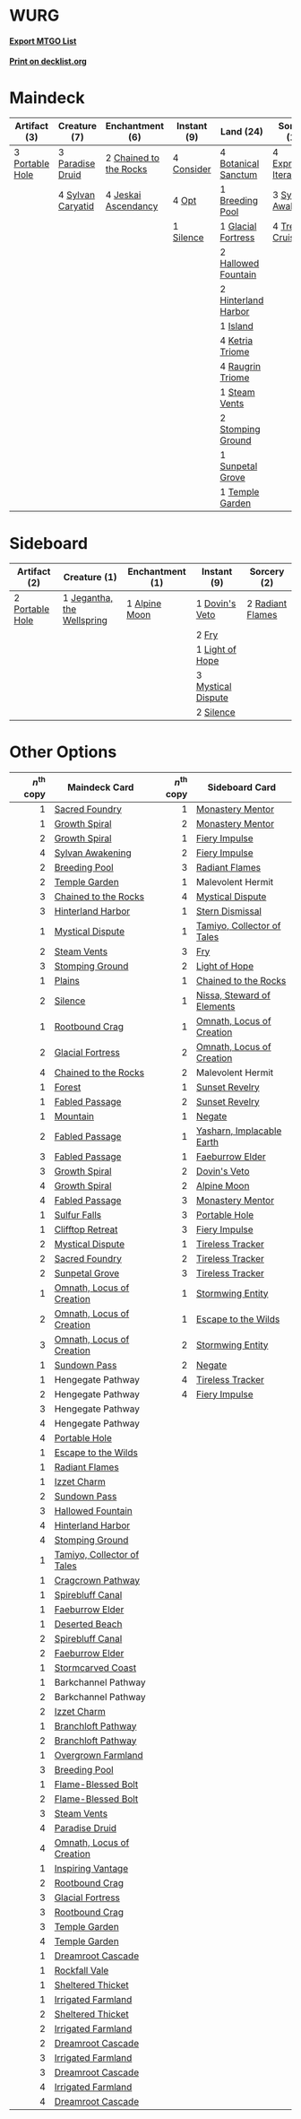 # WURG

#### [Export MTGO List](../collection/WURG/WURG.txt)
#### [Print on decklist.org](http://decklist.org/?deckmain=4%09Botanical%20Sanctum%0A1%09Breeding%20Pool%0A2%09Chained%20to%20the%20Rocks%0A4%09Consider%0A4%09Expressive%20Iteration%0A1%09Glacial%20Fortress%0A2%09Hallowed%20Fountain%0A2%09Hinterland%20Harbor%0A1%09Island%0A4%09Jeskai%20Ascendancy%0A4%09Ketria%20Triome%0A4%09Opt%0A3%09Paradise%20Druid%0A3%09Portable%20Hole%0A4%09Raugrin%20Triome%0A1%09Silence%0A1%09Steam%20Vents%0A2%09Stomping%20Ground%0A1%09Sunpetal%20Grove%0A3%09Sylvan%20Awakening%0A4%09Sylvan%20Caryatid%0A1%09Temple%20Garden%0A4%09Treasure%20Cruise&deckside=1%09Alpine%20Moon%0A1%09Dovin's%20Veto%0A2%09Fry%0A1%09Jegantha,%20the%20Wellspring%0A1%09Light%20of%20Hope%0A3%09Mystical%20Dispute%0A2%09Portable%20Hole%0A2%09Radiant%20Flames%0A2%09Silence)
# Maindeck

|                                       Artifact (3)                                       |                                        Creature (7)                                        |                                         Enchantment (6)                                         |                                     Instant (9)                                     |                                          Land (24)                                           |                                          Sorcery (11)                                           |
|------------------------------------------------------------------------------------------|--------------------------------------------------------------------------------------------|-------------------------------------------------------------------------------------------------|-------------------------------------------------------------------------------------|----------------------------------------------------------------------------------------------|-------------------------------------------------------------------------------------------------|
|3 [Portable Hole](http://gatherer.wizards.com/Pages/Card/Details.aspx?multiverseid=527320)|3 [Paradise Druid](http://gatherer.wizards.com/Pages/Card/Details.aspx?multiverseid=461098) |2 [Chained to the Rocks](http://gatherer.wizards.com/Pages/Card/Details.aspx?multiverseid=373521)|4 [Consider](http://gatherer.wizards.com/Pages/Card/Details.aspx?multiverseid=534803)|4 [Botanical Sanctum](http://gatherer.wizards.com/Pages/Card/Details.aspx?multiverseid=417817)|4 [Expressive Iteration](http://gatherer.wizards.com/Pages/Card/Details.aspx?multiverseid=513678)|
|                                                                                          |4 [Sylvan Caryatid](http://gatherer.wizards.com/Pages/Card/Details.aspx?multiverseid=373624)|4 [Jeskai Ascendancy](http://gatherer.wizards.com/Pages/Card/Details.aspx?multiverseid=386571)   |4 [Opt](http://gatherer.wizards.com/Pages/Card/Details.aspx?multiverseid=442948)     |1 [Breeding Pool](http://gatherer.wizards.com/Pages/Card/Details.aspx?multiverseid=97088)     |3 [Sylvan Awakening](http://gatherer.wizards.com/Pages/Card/Details.aspx?multiverseid=443071)    |
|                                                                                          |                                                                                            |                                                                                                 |1 [Silence](http://gatherer.wizards.com/Pages/Card/Details.aspx?multiverseid=191083) |1 [Glacial Fortress](http://gatherer.wizards.com/Pages/Card/Details.aspx?multiverseid=190562) |4 [Treasure Cruise](http://gatherer.wizards.com/Pages/Card/Details.aspx?multiverseid=420718)     |
|                                                                                          |                                                                                            |                                                                                                 |                                                                                     |2 [Hallowed Fountain](http://gatherer.wizards.com/Pages/Card/Details.aspx?multiverseid=97071) |                                                                                                 |
|                                                                                          |                                                                                            |                                                                                                 |                                                                                     |2 [Hinterland Harbor](http://gatherer.wizards.com/Pages/Card/Details.aspx?multiverseid=443128)|                                                                                                 |
|                                                                                          |                                                                                            |                                                                                                 |                                                                                     |1 [Island](http://gatherer.wizards.com/Pages/Card/Details.aspx?multiverseid=439857)           |                                                                                                 |
|                                                                                          |                                                                                            |                                                                                                 |                                                                                     |4 [Ketria Triome](http://gatherer.wizards.com/Pages/Card/Details.aspx?multiverseid=479770)    |                                                                                                 |
|                                                                                          |                                                                                            |                                                                                                 |                                                                                     |4 [Raugrin Triome](http://gatherer.wizards.com/Pages/Card/Details.aspx?multiverseid=479771)   |                                                                                                 |
|                                                                                          |                                                                                            |                                                                                                 |                                                                                     |1 [Steam Vents](http://gatherer.wizards.com/Pages/Card/Details.aspx?multiverseid=405109)      |                                                                                                 |
|                                                                                          |                                                                                            |                                                                                                 |                                                                                     |2 [Stomping Ground](http://gatherer.wizards.com/Pages/Card/Details.aspx?multiverseid=405110)  |                                                                                                 |
|                                                                                          |                                                                                            |                                                                                                 |                                                                                     |1 [Sunpetal Grove](http://gatherer.wizards.com/Pages/Card/Details.aspx?multiverseid=420946)   |                                                                                                 |
|                                                                                          |                                                                                            |                                                                                                 |                                                                                     |1 [Temple Garden](http://gatherer.wizards.com/Pages/Card/Details.aspx?multiverseid=405112)    |                                                                                                 |


# Sideboard

|                                       Artifact (2)                                       |                                            Creature (1)                                             |                                    Enchantment (1)                                     |                                         Instant (9)                                         |                                        Sorcery (2)                                        |
|------------------------------------------------------------------------------------------|-----------------------------------------------------------------------------------------------------|----------------------------------------------------------------------------------------|---------------------------------------------------------------------------------------------|-------------------------------------------------------------------------------------------|
|2 [Portable Hole](http://gatherer.wizards.com/Pages/Card/Details.aspx?multiverseid=527320)|1 [Jegantha, the Wellspring](http://gatherer.wizards.com/Pages/Card/Details.aspx?multiverseid=479742)|1 [Alpine Moon](http://gatherer.wizards.com/Pages/Card/Details.aspx?multiverseid=447264)|1 [Dovin's Veto](http://gatherer.wizards.com/Pages/Card/Details.aspx?multiverseid=461120)    |2 [Radiant Flames](http://gatherer.wizards.com/Pages/Card/Details.aspx?multiverseid=402002)|
|                                                                                          |                                                                                                     |                                                                                        |2 [Fry](http://gatherer.wizards.com/Pages/Card/Details.aspx?multiverseid=466894)             |                                                                                           |
|                                                                                          |                                                                                                     |                                                                                        |1 [Light of Hope](http://gatherer.wizards.com/Pages/Card/Details.aspx?multiverseid=479540)   |                                                                                           |
|                                                                                          |                                                                                                     |                                                                                        |3 [Mystical Dispute](http://gatherer.wizards.com/Pages/Card/Details.aspx?multiverseid=473020)|                                                                                           |
|                                                                                          |                                                                                                     |                                                                                        |2 [Silence](http://gatherer.wizards.com/Pages/Card/Details.aspx?multiverseid=191083)         |                                                                                           |


# Other Options

|*n*<sup>th</sup> copy|                                            Maindeck Card                                            |*n*<sup>th</sup> copy|                                           Sideboard Card                                            |
|--------------------:|-----------------------------------------------------------------------------------------------------|--------------------:|-----------------------------------------------------------------------------------------------------|
|                    1|[Sacred Foundry](http://gatherer.wizards.com/Pages/Card/Details.aspx?multiverseid=405106)            |                    1|[Monastery Mentor](http://gatherer.wizards.com/Pages/Card/Details.aspx?multiverseid=391883)          |
|                    1|[Growth Spiral](http://gatherer.wizards.com/Pages/Card/Details.aspx?multiverseid=457322)             |                    2|[Monastery Mentor](http://gatherer.wizards.com/Pages/Card/Details.aspx?multiverseid=391883)          |
|                    2|[Growth Spiral](http://gatherer.wizards.com/Pages/Card/Details.aspx?multiverseid=457322)             |                    1|[Fiery Impulse](http://gatherer.wizards.com/Pages/Card/Details.aspx?multiverseid=398516)             |
|                    4|[Sylvan Awakening](http://gatherer.wizards.com/Pages/Card/Details.aspx?multiverseid=443071)          |                    2|[Fiery Impulse](http://gatherer.wizards.com/Pages/Card/Details.aspx?multiverseid=398516)             |
|                    2|[Breeding Pool](http://gatherer.wizards.com/Pages/Card/Details.aspx?multiverseid=97088)              |                    3|[Radiant Flames](http://gatherer.wizards.com/Pages/Card/Details.aspx?multiverseid=402002)            |
|                    2|[Temple Garden](http://gatherer.wizards.com/Pages/Card/Details.aspx?multiverseid=405112)             |                    1|Malevolent Hermit                                                                                    |
|                    3|[Chained to the Rocks](http://gatherer.wizards.com/Pages/Card/Details.aspx?multiverseid=373521)      |                    4|[Mystical Dispute](http://gatherer.wizards.com/Pages/Card/Details.aspx?multiverseid=473020)          |
|                    3|[Hinterland Harbor](http://gatherer.wizards.com/Pages/Card/Details.aspx?multiverseid=443128)         |                    1|[Stern Dismissal](http://gatherer.wizards.com/Pages/Card/Details.aspx?multiverseid=476319)           |
|                    1|[Mystical Dispute](http://gatherer.wizards.com/Pages/Card/Details.aspx?multiverseid=473020)          |                    1|[Tamiyo, Collector of Tales](http://gatherer.wizards.com/Pages/Card/Details.aspx?multiverseid=461147)|
|                    2|[Steam Vents](http://gatherer.wizards.com/Pages/Card/Details.aspx?multiverseid=405109)               |                    3|[Fry](http://gatherer.wizards.com/Pages/Card/Details.aspx?multiverseid=466894)                       |
|                    3|[Stomping Ground](http://gatherer.wizards.com/Pages/Card/Details.aspx?multiverseid=405110)           |                    2|[Light of Hope](http://gatherer.wizards.com/Pages/Card/Details.aspx?multiverseid=479540)             |
|                    1|[Plains](http://gatherer.wizards.com/Pages/Card/Details.aspx?multiverseid=439856)                    |                    1|[Chained to the Rocks](http://gatherer.wizards.com/Pages/Card/Details.aspx?multiverseid=373521)      |
|                    2|[Silence](http://gatherer.wizards.com/Pages/Card/Details.aspx?multiverseid=191083)                   |                    1|[Nissa, Steward of Elements](http://gatherer.wizards.com/Pages/Card/Details.aspx?multiverseid=426906)|
|                    1|[Rootbound Crag](http://gatherer.wizards.com/Pages/Card/Details.aspx?multiverseid=420934)            |                    1|[Omnath, Locus of Creation](http://gatherer.wizards.com/Pages/Card/Details.aspx?multiverseid=491883) |
|                    2|[Glacial Fortress](http://gatherer.wizards.com/Pages/Card/Details.aspx?multiverseid=190562)          |                    2|[Omnath, Locus of Creation](http://gatherer.wizards.com/Pages/Card/Details.aspx?multiverseid=491883) |
|                    4|[Chained to the Rocks](http://gatherer.wizards.com/Pages/Card/Details.aspx?multiverseid=373521)      |                    2|Malevolent Hermit                                                                                    |
|                    1|[Forest](http://gatherer.wizards.com/Pages/Card/Details.aspx?multiverseid=439860)                    |                    1|[Sunset Revelry](http://gatherer.wizards.com/Pages/Card/Details.aspx?multiverseid=534796)            |
|                    1|[Fabled Passage](http://gatherer.wizards.com/Pages/Card/Details.aspx?multiverseid=473206)            |                    2|[Sunset Revelry](http://gatherer.wizards.com/Pages/Card/Details.aspx?multiverseid=534796)            |
|                    1|[Mountain](http://gatherer.wizards.com/Pages/Card/Details.aspx?multiverseid=439859)                  |                    1|[Negate](http://gatherer.wizards.com/Pages/Card/Details.aspx?multiverseid=423707)                    |
|                    2|[Fabled Passage](http://gatherer.wizards.com/Pages/Card/Details.aspx?multiverseid=473206)            |                    1|[Yasharn, Implacable Earth](http://gatherer.wizards.com/Pages/Card/Details.aspx?multiverseid=491891) |
|                    3|[Fabled Passage](http://gatherer.wizards.com/Pages/Card/Details.aspx?multiverseid=473206)            |                    1|[Faeburrow Elder](http://gatherer.wizards.com/Pages/Card/Details.aspx?multiverseid=473152)           |
|                    3|[Growth Spiral](http://gatherer.wizards.com/Pages/Card/Details.aspx?multiverseid=457322)             |                    2|[Dovin's Veto](http://gatherer.wizards.com/Pages/Card/Details.aspx?multiverseid=461120)              |
|                    4|[Growth Spiral](http://gatherer.wizards.com/Pages/Card/Details.aspx?multiverseid=457322)             |                    2|[Alpine Moon](http://gatherer.wizards.com/Pages/Card/Details.aspx?multiverseid=447264)               |
|                    4|[Fabled Passage](http://gatherer.wizards.com/Pages/Card/Details.aspx?multiverseid=473206)            |                    3|[Monastery Mentor](http://gatherer.wizards.com/Pages/Card/Details.aspx?multiverseid=391883)          |
|                    1|[Sulfur Falls](http://gatherer.wizards.com/Pages/Card/Details.aspx?multiverseid=443135)              |                    3|[Portable Hole](http://gatherer.wizards.com/Pages/Card/Details.aspx?multiverseid=527320)             |
|                    1|[Clifftop Retreat](http://gatherer.wizards.com/Pages/Card/Details.aspx?multiverseid=443127)          |                    3|[Fiery Impulse](http://gatherer.wizards.com/Pages/Card/Details.aspx?multiverseid=398516)             |
|                    2|[Mystical Dispute](http://gatherer.wizards.com/Pages/Card/Details.aspx?multiverseid=473020)          |                    1|[Tireless Tracker](http://gatherer.wizards.com/Pages/Card/Details.aspx?multiverseid=409997)          |
|                    2|[Sacred Foundry](http://gatherer.wizards.com/Pages/Card/Details.aspx?multiverseid=405106)            |                    2|[Tireless Tracker](http://gatherer.wizards.com/Pages/Card/Details.aspx?multiverseid=409997)          |
|                    2|[Sunpetal Grove](http://gatherer.wizards.com/Pages/Card/Details.aspx?multiverseid=420946)            |                    3|[Tireless Tracker](http://gatherer.wizards.com/Pages/Card/Details.aspx?multiverseid=409997)          |
|                    1|[Omnath, Locus of Creation](http://gatherer.wizards.com/Pages/Card/Details.aspx?multiverseid=491883) |                    1|[Stormwing Entity](http://gatherer.wizards.com/Pages/Card/Details.aspx?multiverseid=488253)          |
|                    2|[Omnath, Locus of Creation](http://gatherer.wizards.com/Pages/Card/Details.aspx?multiverseid=491883) |                    1|[Escape to the Wilds](http://gatherer.wizards.com/Pages/Card/Details.aspx?multiverseid=473151)       |
|                    3|[Omnath, Locus of Creation](http://gatherer.wizards.com/Pages/Card/Details.aspx?multiverseid=491883) |                    2|[Stormwing Entity](http://gatherer.wizards.com/Pages/Card/Details.aspx?multiverseid=488253)          |
|                    1|[Sundown Pass](http://gatherer.wizards.com/Pages/Card/Details.aspx?multiverseid=541142)              |                    2|[Negate](http://gatherer.wizards.com/Pages/Card/Details.aspx?multiverseid=423707)                    |
|                    1|Hengegate Pathway                                                                                    |                    4|[Tireless Tracker](http://gatherer.wizards.com/Pages/Card/Details.aspx?multiverseid=409997)          |
|                    2|Hengegate Pathway                                                                                    |                    4|[Fiery Impulse](http://gatherer.wizards.com/Pages/Card/Details.aspx?multiverseid=398516)             |
|                    3|Hengegate Pathway                                                                                    |                     |                                                                                                     |
|                    4|Hengegate Pathway                                                                                    |                     |                                                                                                     |
|                    4|[Portable Hole](http://gatherer.wizards.com/Pages/Card/Details.aspx?multiverseid=527320)             |                     |                                                                                                     |
|                    1|[Escape to the Wilds](http://gatherer.wizards.com/Pages/Card/Details.aspx?multiverseid=473151)       |                     |                                                                                                     |
|                    1|[Radiant Flames](http://gatherer.wizards.com/Pages/Card/Details.aspx?multiverseid=402002)            |                     |                                                                                                     |
|                    1|[Izzet Charm](http://gatherer.wizards.com/Pages/Card/Details.aspx?multiverseid=338413)               |                     |                                                                                                     |
|                    2|[Sundown Pass](http://gatherer.wizards.com/Pages/Card/Details.aspx?multiverseid=541142)              |                     |                                                                                                     |
|                    3|[Hallowed Fountain](http://gatherer.wizards.com/Pages/Card/Details.aspx?multiverseid=97071)          |                     |                                                                                                     |
|                    4|[Hinterland Harbor](http://gatherer.wizards.com/Pages/Card/Details.aspx?multiverseid=443128)         |                     |                                                                                                     |
|                    4|[Stomping Ground](http://gatherer.wizards.com/Pages/Card/Details.aspx?multiverseid=405110)           |                     |                                                                                                     |
|                    1|[Tamiyo, Collector of Tales](http://gatherer.wizards.com/Pages/Card/Details.aspx?multiverseid=461147)|                     |                                                                                                     |
|                    1|[Cragcrown Pathway](http://gatherer.wizards.com/Pages/Card/Details.aspx?multiverseid=491915)         |                     |                                                                                                     |
|                    1|[Spirebluff Canal](http://gatherer.wizards.com/Pages/Card/Details.aspx?multiverseid=417822)          |                     |                                                                                                     |
|                    1|[Faeburrow Elder](http://gatherer.wizards.com/Pages/Card/Details.aspx?multiverseid=473152)           |                     |                                                                                                     |
|                    1|[Deserted Beach](http://gatherer.wizards.com/Pages/Card/Details.aspx?multiverseid=535058)            |                     |                                                                                                     |
|                    2|[Spirebluff Canal](http://gatherer.wizards.com/Pages/Card/Details.aspx?multiverseid=417822)          |                     |                                                                                                     |
|                    2|[Faeburrow Elder](http://gatherer.wizards.com/Pages/Card/Details.aspx?multiverseid=473152)           |                     |                                                                                                     |
|                    1|[Stormcarved Coast](http://gatherer.wizards.com/Pages/Card/Details.aspx?multiverseid=541141)         |                     |                                                                                                     |
|                    1|Barkchannel Pathway                                                                                  |                     |                                                                                                     |
|                    2|Barkchannel Pathway                                                                                  |                     |                                                                                                     |
|                    2|[Izzet Charm](http://gatherer.wizards.com/Pages/Card/Details.aspx?multiverseid=338413)               |                     |                                                                                                     |
|                    1|[Branchloft Pathway](http://gatherer.wizards.com/Pages/Card/Details.aspx?multiverseid=491909)        |                     |                                                                                                     |
|                    2|[Branchloft Pathway](http://gatherer.wizards.com/Pages/Card/Details.aspx?multiverseid=491909)        |                     |                                                                                                     |
|                    1|[Overgrown Farmland](http://gatherer.wizards.com/Pages/Card/Details.aspx?multiverseid=535064)        |                     |                                                                                                     |
|                    3|[Breeding Pool](http://gatherer.wizards.com/Pages/Card/Details.aspx?multiverseid=97088)              |                     |                                                                                                     |
|                    1|[Flame-Blessed Bolt](http://gatherer.wizards.com/Pages/Card/Details.aspx?multiverseid=541014)        |                     |                                                                                                     |
|                    2|[Flame-Blessed Bolt](http://gatherer.wizards.com/Pages/Card/Details.aspx?multiverseid=541014)        |                     |                                                                                                     |
|                    3|[Steam Vents](http://gatherer.wizards.com/Pages/Card/Details.aspx?multiverseid=405109)               |                     |                                                                                                     |
|                    4|[Paradise Druid](http://gatherer.wizards.com/Pages/Card/Details.aspx?multiverseid=461098)            |                     |                                                                                                     |
|                    4|[Omnath, Locus of Creation](http://gatherer.wizards.com/Pages/Card/Details.aspx?multiverseid=491883) |                     |                                                                                                     |
|                    1|[Inspiring Vantage](http://gatherer.wizards.com/Pages/Card/Details.aspx?multiverseid=417819)         |                     |                                                                                                     |
|                    2|[Rootbound Crag](http://gatherer.wizards.com/Pages/Card/Details.aspx?multiverseid=420934)            |                     |                                                                                                     |
|                    3|[Glacial Fortress](http://gatherer.wizards.com/Pages/Card/Details.aspx?multiverseid=190562)          |                     |                                                                                                     |
|                    3|[Rootbound Crag](http://gatherer.wizards.com/Pages/Card/Details.aspx?multiverseid=420934)            |                     |                                                                                                     |
|                    3|[Temple Garden](http://gatherer.wizards.com/Pages/Card/Details.aspx?multiverseid=405112)             |                     |                                                                                                     |
|                    4|[Temple Garden](http://gatherer.wizards.com/Pages/Card/Details.aspx?multiverseid=405112)             |                     |                                                                                                     |
|                    1|[Dreamroot Cascade](http://gatherer.wizards.com/Pages/Card/Details.aspx?multiverseid=541138)         |                     |                                                                                                     |
|                    1|[Rockfall Vale](http://gatherer.wizards.com/Pages/Card/Details.aspx?multiverseid=535065)             |                     |                                                                                                     |
|                    1|[Sheltered Thicket](http://gatherer.wizards.com/Pages/Card/Details.aspx?multiverseid=426950)         |                     |                                                                                                     |
|                    1|[Irrigated Farmland](http://gatherer.wizards.com/Pages/Card/Details.aspx?multiverseid=426947)        |                     |                                                                                                     |
|                    2|[Sheltered Thicket](http://gatherer.wizards.com/Pages/Card/Details.aspx?multiverseid=426950)         |                     |                                                                                                     |
|                    2|[Irrigated Farmland](http://gatherer.wizards.com/Pages/Card/Details.aspx?multiverseid=426947)        |                     |                                                                                                     |
|                    2|[Dreamroot Cascade](http://gatherer.wizards.com/Pages/Card/Details.aspx?multiverseid=541138)         |                     |                                                                                                     |
|                    3|[Irrigated Farmland](http://gatherer.wizards.com/Pages/Card/Details.aspx?multiverseid=426947)        |                     |                                                                                                     |
|                    3|[Dreamroot Cascade](http://gatherer.wizards.com/Pages/Card/Details.aspx?multiverseid=541138)         |                     |                                                                                                     |
|                    4|[Irrigated Farmland](http://gatherer.wizards.com/Pages/Card/Details.aspx?multiverseid=426947)        |                     |                                                                                                     |
|                    4|[Dreamroot Cascade](http://gatherer.wizards.com/Pages/Card/Details.aspx?multiverseid=541138)         |                     |                                                                                                     |

